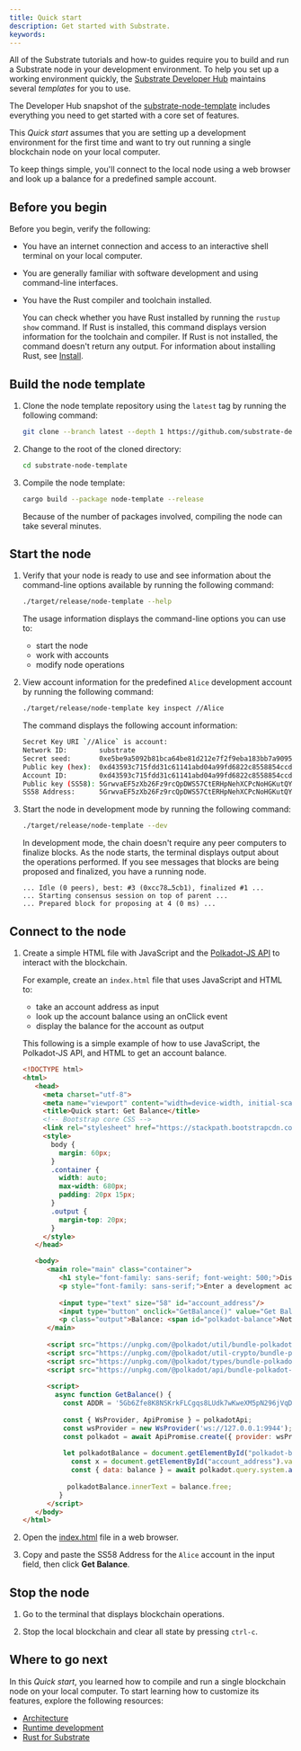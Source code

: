 ```yaml
---
title: Quick start
description: Get started with Substrate.
keywords:
---
```


All of the Substrate tutorials and how-to guides require you to build and run a Substrate node in your development environment.
To help you set up a working environment quickly, the [Substrate Developer Hub](https://github.com/substrate-developer-hub/) maintains several _templates_ for you to use.

The Developer Hub snapshot of the [substrate-node-template](https://github.com/substrate-developer-hub/substrate-node-template/releases/tag/latest) includes everything you need to get started with a core set of features.

This _Quick start_ assumes that you are setting up a development environment for the first time and want to try out running a single blockchain node on your local computer.

To keep things simple, you'll connect to the local node using a web browser and look up a balance for a predefined sample account.

## Before you begin

Before you begin, verify the following:

- You have an internet connection and access to an interactive shell terminal on your local computer.

- You are generally familiar with software development and using command-line interfaces.

- You have the Rust compiler and toolchain installed.

  You can check whether you have Rust installed by running the `rustup show` command.
  If Rust is installed, this command displays version information for the toolchain and compiler.
  If Rust is not installed, the command doesn't return any output.
  For information about installing Rust, see [Install](/main-docs/install).

## Build the node template

1. Clone the node template repository using the `latest` tag by running the following command:

   ```sh
   git clone --branch latest --depth 1 https://github.com/substrate-developer-hub/substrate-node-template
   ```

1. Change to the root of the cloned directory:

   ```sh
   cd substrate-node-template
   ```

1. Compile the node template:

   ```sh
   cargo build --package node-template --release
   ```

   Because of the number of packages involved, compiling the node can take several minutes.

## Start the node

1. Verify that your node is ready to use and see information about the command-line options available by running the following command:

   ```sh
   ./target/release/node-template --help
   ```

   The usage information displays the command-line options you can use to:

   - start the node
   - work with accounts
   - modify node operations

1. View account information for the predefined `Alice` development account by running the following command:

   ```sh
   ./target/release/node-template key inspect //Alice
   ```

   The command displays the following account information:

   ```sh
   Secret Key URI `//Alice` is account:
   Network ID:        substrate 
   Secret seed:       0xe5be9a5092b81bca64be81d212e7f2f9eba183bb7a90954f7b76361f6edb5c0a
   Public key (hex):  0xd43593c715fdd31c61141abd04a99fd6822c8558854ccde39a5684e7a56da27d
   Account ID:        0xd43593c715fdd31c61141abd04a99fd6822c8558854ccde39a5684e7a56da27d
   Public key (SS58): 5GrwvaEF5zXb26Fz9rcQpDWS57CtERHpNehXCPcNoHGKutQY
   SS58 Address:      5GrwvaEF5zXb26Fz9rcQpDWS57CtERHpNehXCPcNoHGKutQY
   ```

1. Start the node in development mode by running the following command:

   ```sh
   ./target/release/node-template --dev
   ```

   In development mode, the chain doesn't require any peer computers to finalize blocks.
   As the node starts, the terminal displays output about the operations performed.
   If you see messages that blocks are being proposed and finalized, you have a running node.

   ```text
   ... Idle (0 peers), best: #3 (0xcc78…5cb1), finalized #1 ...
   ... Starting consensus session on top of parent ...
   ... Prepared block for proposing at 4 (0 ms) ...
   ```

## Connect to the node

1. Create a simple HTML file with JavaScript and the [Polkadot-JS API](https://polkadot.js.org/docs/) to interact with the blockchain.
   
   For example, create an `index.html` file that uses JavaScript and HTML to:

   - take an account address as input
   - look up the account balance using an onClick event
   - display the balance for the account as output

   <!--This sample [index.html](/examples/quickstart/index.html) provides a simple example of how to use JavaScript, the Polkadot-JS API, and HTML to get an account balance. -->
   
   This following is a simple example of how to use JavaScript, the Polkadot-JS API, and HTML to get an account balance.

   ```html
   <!DOCTYPE html>
   <html>
      <head>
        <meta charset="utf-8">
        <meta name="viewport" content="width=device-width, initial-scale=1, shrink-to-fit=no">
        <title>Quick start: Get Balance</title>
        <!-- Bootstrap core CSS -->
        <link rel="stylesheet" href="https://stackpath.bootstrapcdn.com/bootstrap/4.5.2/css/bootstrap.min.css"  integrity="sha384-JcKb8q3iqJ61gNV9KGb8thSsNjpSL0n8PARn9HuZOnIxN0hoP+VmmDGMN5t9UJ0Z" crossorigin="anonymous">
        <style>
          body {
            margin: 60px;
          }
          .container {
            width: auto;
            max-width: 680px;
            padding: 20px 15px;
          }
          .output {
            margin-top: 20px;
          }
        </style>
      </head>

      <body>
         <main role="main" class="container">
            <h1 style="font-family: sans-serif; font-weight: 500;">Display an account balance</h1>
            <p style="font-family: sans-serif;">Enter a development account address, then click <b>Get Balance</b>.</p>
            
            <input type="text" size="58" id="account_address"/>
            <input type="button" onclick="GetBalance()" value="Get Balance">
            <p class="output">Balance: <span id="polkadot-balance">Not Connected</span></p>
         </main>
         
         <script src="https://unpkg.com/@polkadot/util/bundle-polkadot-util.js"></script>
         <script src="https://unpkg.com/@polkadot/util-crypto/bundle-polkadot-util-crypto.js"></script>
         <script src="https://unpkg.com/@polkadot/types/bundle-polkadot-types.js"></script>
         <script src="https://unpkg.com/@polkadot/api/bundle-polkadot-api.js"></script>
         
         <script>
           async function GetBalance() {
             const ADDR = '5Gb6Zfe8K8NSKrkFLCgqs8LUdk7wKweXM5pN296jVqDpdziR';
             
             const { WsProvider, ApiPromise } = polkadotApi;
             const wsProvider = new WsProvider('ws://127.0.0.1:9944');
             const polkadot = await ApiPromise.create({ provider: wsProvider });
             
             let polkadotBalance = document.getElementById("polkadot-balance");
               const x = document.getElementById("account_address").value;
               const { data: balance } = await polkadot.query.system.account(x);
            
              polkadotBalance.innerText = balance.free;
            }  
         </script>
      </body>
   </html>
   ```

1. Open the [index.html](/examples/quickstart/index.html) file in a web browser.

1. Copy and paste the SS58 Address for the `Alice` account in the input field, then click **Get Balance**.

## Stop the node

1. Go to the terminal that displays blockchain operations.

1. Stop the local blockchain and clear all state by pressing `ctrl-c`.

## Where to go next

In this _Quick start_, you learned how to compile and run a single blockchain node on your local computer.
To start learning how to customize its features, explore the following resources:

- [Architecture](/main-docs/fundamentals/architecture/)
- [Runtime development](/main-docs/fundamentals/runtime-intro/)
- [Rust for Substrate](/main-docs/fundamentals/rust-basics/)
